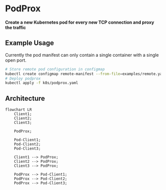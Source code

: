 # PodProx

**Create a new Kubernetes pod for every new TCP connection and proxy the traffic**

## Example Usage
Currently the pod manifest can only contain a single container with a single open port.
``` bash
# Store remote pod configuration in configmap
kubectl create configmap remote-manifest --from-file=examples/remote.yaml
# Deploy podprox
kubectl apply -f k8s/podprox.yaml
```

## Architecture
```mermaid
flowchart LR
    Client1;
    Client2;
    Client3;

    PodProx;

    Pod-Client1;
    Pod-Client2;
    Pod-Client3;

    Client1 --> PodProx;
    Client2 --> PodProx;
    Client3 --> PodProx;

    PodProx --> Pod-Client1;
    PodProx --> Pod-Client2;
    PodProx --> Pod-Client3;
```
